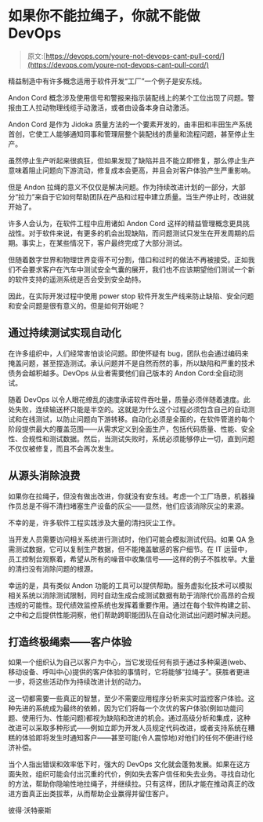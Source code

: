 # 如果你不能拉绳子，你就不能做 DevOps

> 原文:[https://devops.com/youre-not-devops-cant-pull-cord/](https://devops.com/youre-not-devops-cant-pull-cord/)

精益制造中有许多概念适用于软件开发“工厂”一个例子是安东线。

Andon Cord 概念涉及使用信号和警报来指示装配线上的某个工位出现了问题。警报由工人拉动物理线缆手动激活，或者由设备本身自动激活。

Andon Cord 是作为 Jidoka 质量方法的一个要素开发的，由丰田和丰田生产系统首创，它使工人能够通知同事和管理层整个装配线的质量和流程问题，甚至停止生产。

虽然停止生产听起来很疯狂，但如果发现了缺陷并且不能立即修复，那么停止生产意味着阻止问题向下游流动，修复成本会更高，并且会对客户体验产生严重影响。

但是 Andon 拉绳的意义不仅仅是解决问题。作为持续改进计划的一部分，大部分“拉力”来自于它如何帮助团队在产品和过程中建立质量。当生产停止时，改进就开始了。

许多人会认为，在软件工程中应用诸如 Andon Cord 这样的精益管理概念更具挑战性。对于软件来说，有更多的机会出现缺陷，而问题测试只发生在开发周期的后期。事实上，在某些情况下，客户最终完成了大部分测试。

但随着数字世界和物理世界变得不可分割，借口和过时的做法不再被接受。正如我们不会要求客户在汽车中测试安全气囊的展开，我们也不应该期望他们测试一个新的软件支持的遥测系统是否会受到安全劫持。

因此，在实际开发过程中使用 power stop 软件开发生产线来防止缺陷、安全问题和安全问题是很有意义的。但是如何开始呢？

## 通过持续测试实现自动化

在许多组织中，人们经常害怕谈论问题。即使怀疑有 bug，团队也会通过编码来掩盖问题，甚至捏造测试。承认问题并不是自然而然的事，所以缺陷和严重的技术债务会越积越多。DevOps 从业者需要他们自己版本的 Andon Cord:全自动测试。

随着 DevOps 以令人眼花缭乱的速度承诺软件吞吐量，质量必须伴随着速度。此处失败，连续输送杯只能是半空的。这就是为什么这个过程必须包含自己的自动测试和在线测试，以防止问题向下游转移。自动化必须是全面的，在软件管道的每个阶段提供最大的覆盖范围——从需求定义到全面生产，包括代码质量、性能、安全性、合规性和测试数据。然后，当测试失败时，系统必须能够停止一切，直到问题不仅仅被修复，而且不会再次发生。

## 从源头消除浪费

如果你在拉绳子，但没有做出改进，你就没有安东线。考虑一个工厂场景，机器操作员总是不得不清扫堵塞生产设备的灰尘——显然，他们应该消除灰尘的来源。

不幸的是，许多软件工程实践涉及大量的清扫灰尘工作。

当开发人员需要访问相关系统进行测试时，他们可能会模拟测试代码。如果 QA 急需测试数据，它可以复制生产数据，但不能掩盖敏感的客户细节。在 IT 运营中，员工控制台观察着，希望从所有的噪音中收集信号——这样的例子不胜枚举。大量的清扫没有消除问题的根源。

幸运的是，具有类似 Andon 功能的工具可以提供帮助。服务虚拟化技术可以模拟相关系统以消除测试限制，同时自动生成合成测试数据有助于消除代价高昂的合规违规的可能性。现代绩效监控系统也发挥着重要作用。通过在每个软件构建之前、之中和之后提供性能洞察，他们帮助跨职能团队在自动化测试出问题时解决问题。

## 打造终极绳索——客户体验

如果一个组织认为自己以客户为中心，当它发现任何有损于通过多种渠道(web、移动设备、呼叫中心)提供的客户体验的事情时，它将能够“拉绳子”。获胜者更进一步，将这些活动作为持续改进计划的动力。

这一切都需要一些真正的智慧，至少不需要应用程序分析来实时监控客户体验。这种先进的系统成为最终的依赖，因为它们将每一个次优的客户体验(例如功能问题、使用行为、性能问题)都视为缺陷和改进的机会。通过高级分析和集成，这种改进可以采取多种形式——例如立即为开发人员规定代码改进，或者支持系统在糟糕的体验即将发生时通知客户——甚至可能(令人震惊地)对他们的任何不便进行经济补偿。

当个人指出错误和效率低下时，强大的 DevOps 文化就会蓬勃发展。如果在这方面失败，组织可能会付出沉重的代价，例如失去客户信任和失去业务。寻找自动化的方法，帮助你隐喻性地拉绳子，并继续拉。只有这样，团队才能在推动真正的改进方面真正出类拔萃，从而帮助企业赢得并留住客户。

彼得·沃特豪斯